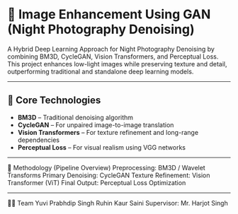 # 🌙 Image Enhancement Using GAN (Night Photography Denoising)

A Hybrid Deep Learning Approach for Night Photography Denoising by combining BM3D, CycleGAN, Vision Transformers, and Perceptual Loss. This project enhances low-light images while preserving texture and detail, outperforming traditional and standalone deep learning models.

---

## 🧠 Core Technologies

- **BM3D** – Traditional denoising algorithm
- **CycleGAN** – For unpaired image-to-image translation
- **Vision Transformers** – For texture refinement and long-range dependencies
- **Perceptual Loss** – For visual realism using VGG networks

---

🧩 Methodology (Pipeline Overview)
Preprocessing: BM3D / Wavelet Transforms
Primary Denoising: CycleGAN
Texture Refinement: Vision Transformer (ViT)
Final Output: Perceptual Loss Optimization

---

👨‍🎓 Team
Yuvi 
Prabhdip Singh 
Ruhin Kaur Saini 
Supervisor: Mr. Harjot Singh

